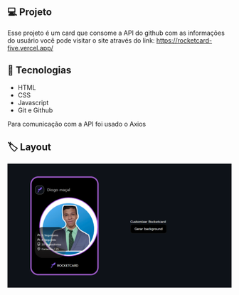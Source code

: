 <p align="center">
<img src=".github\Thumbnail.svg" alt="">
</p>

## 💻 Projeto

Esse projeto é um card que consome a API do github com as informações do usuário
você pode visitar o site através do link: https://rocketcard-five.vercel.app/

## 🚀 Tecnologias

- HTML
- CSS
- Javascript
- Git e Github

Para comunicação com a API foi usado o Axios


## 🏷️ Layout
<p align="center">
<img src="/Screenshot_1.png" alt="print_projeto">
</p>
